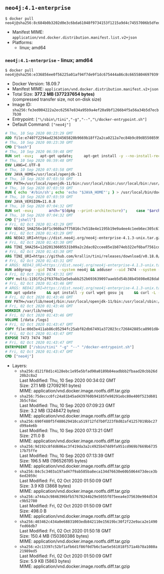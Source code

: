 ## `neo4j:4.1-enterprise`

```console
$ docker pull neo4j@sha256:8c684b0b3202d0e3c6bda61048f9734153f1215a9d4c74557006b5dfed5155c8
```

-	Manifest MIME: `application/vnd.docker.distribution.manifest.list.v2+json`
-	Platforms:
	-	linux; amd64

### `neo4j:4.1-enterprise` - linux; amd64

```console
$ docker pull neo4j@sha256:e336856ee0f56225a01af94f7de9f1dc675444a86c8c6655804697939f22daaf
```

-	Docker Version: 18.09.7
-	Manifest MIME: `application/vnd.docker.distribution.manifest.v2+json`
-	Total Size: **377.2 MB (377237654 bytes)**  
	(compressed transfer size, not on-disk size)
-	Image ID: `sha256:fe3ed004222a2ec62567e834a95b9a4ef20a9bf1266b4f5a56a34b5d7ecb7b30`
-	Entrypoint: `["\/sbin\/tini","-g","--","\/docker-entrypoint.sh"]`
-	Default Command: `["neo4j"]`

```dockerfile
# Thu, 10 Sep 2020 00:23:29 GMT
ADD file:e7407f2294ad23634565820b9669b18ff2a2ca0212a7ec84b9c89d8550859954 in / 
# Thu, 10 Sep 2020 00:23:30 GMT
CMD ["bash"]
# Thu, 10 Sep 2020 06:59:48 GMT
RUN set -eux; 	apt-get update; 	apt-get install -y --no-install-recommends 		ca-certificates p11-kit 	; 	rm -rf /var/lib/apt/lists/*
# Thu, 10 Sep 2020 06:59:48 GMT
ENV LANG=C.UTF-8
# Thu, 10 Sep 2020 07:03:58 GMT
ENV JAVA_HOME=/usr/local/openjdk-11
# Thu, 10 Sep 2020 07:03:58 GMT
ENV PATH=/usr/local/openjdk-11/bin:/usr/local/sbin:/usr/local/bin:/usr/sbin:/usr/bin:/sbin:/bin
# Thu, 10 Sep 2020 07:03:59 GMT
RUN { echo '#/bin/sh'; echo 'echo "$JAVA_HOME"'; } > /usr/local/bin/docker-java-home && chmod +x /usr/local/bin/docker-java-home && [ "$JAVA_HOME" = "$(docker-java-home)" ]
# Thu, 10 Sep 2020 07:03:59 GMT
ENV JAVA_VERSION=11.0.8
# Thu, 10 Sep 2020 07:04:32 GMT
RUN set -eux; 		arch="$(dpkg --print-architecture)"; 	case "$arch" in 		arm64 | aarch64) downloadUrl=https://github.com/AdoptOpenJDK/openjdk11-upstream-binaries/releases/download/jdk-11.0.8%2B10/OpenJDK11U-jdk_aarch64_linux_11.0.8_10.tar.gz ;; 		amd64 | i386:x86-64) downloadUrl=https://github.com/AdoptOpenJDK/openjdk11-upstream-binaries/releases/download/jdk-11.0.8%2B10/OpenJDK11U-jdk_x64_linux_11.0.8_10.tar.gz ;; 		*) echo >&2 "error: unsupported architecture: '$arch'"; exit 1 ;; 	esac; 		savedAptMark="$(apt-mark showmanual)"; 	apt-get update; 	apt-get install -y --no-install-recommends 		dirmngr 		gnupg 		wget 	; 	rm -rf /var/lib/apt/lists/*; 		wget -O openjdk.tgz.asc "$downloadUrl.sign"; 	wget -O openjdk.tgz "$downloadUrl" --progress=dot:giga; 		export GNUPGHOME="$(mktemp -d)"; 	gpg --batch --keyserver ha.pool.sks-keyservers.net --keyserver-options no-self-sigs-only --recv-keys CA5F11C6CE22644D42C6AC4492EF8D39DC13168F; 	gpg --batch --keyserver ha.pool.sks-keyservers.net --recv-keys EAC843EBD3EFDB98CC772FADA5CD6035332FA671; 	gpg --batch --list-sigs --keyid-format 0xLONG CA5F11C6CE22644D42C6AC4492EF8D39DC13168F 		| tee /dev/stderr 		| grep '0xA5CD6035332FA671' 		| grep 'Andrew Haley'; 	gpg --batch --verify openjdk.tgz.asc openjdk.tgz; 	gpgconf --kill all; 	rm -rf "$GNUPGHOME"; 		mkdir -p "$JAVA_HOME"; 	tar --extract 		--file openjdk.tgz 		--directory "$JAVA_HOME" 		--strip-components 1 		--no-same-owner 	; 	rm openjdk.tgz*; 			apt-mark auto '.*' > /dev/null; 	[ -z "$savedAptMark" ] || apt-mark manual $savedAptMark > /dev/null; 	apt-get purge -y --auto-remove -o APT::AutoRemove::RecommendsImportant=false; 		{ 		echo '#!/usr/bin/env bash'; 		echo 'set -Eeuo pipefail'; 		echo 'if ! [ -d "$JAVA_HOME" ]; then echo >&2 "error: missing JAVA_HOME environment variable"; exit 1; fi'; 		echo 'cacertsFile=; for f in "$JAVA_HOME/lib/security/cacerts" "$JAVA_HOME/jre/lib/security/cacerts"; do if [ -e "$f" ]; then cacertsFile="$f"; break; fi; done'; 		echo 'if [ -z "$cacertsFile" ] || ! [ -f "$cacertsFile" ]; then echo >&2 "error: failed to find cacerts file in $JAVA_HOME"; exit 1; fi'; 		echo 'trust extract --overwrite --format=java-cacerts --filter=ca-anchors --purpose=server-auth "$cacertsFile"'; 	} > /etc/ca-certificates/update.d/docker-openjdk; 	chmod +x /etc/ca-certificates/update.d/docker-openjdk; 	/etc/ca-certificates/update.d/docker-openjdk; 		find "$JAVA_HOME/lib" -name '*.so' -exec dirname '{}' ';' | sort -u > /etc/ld.so.conf.d/docker-openjdk.conf; 	ldconfig; 		fileEncoding="$(echo 'System.out.println(System.getProperty("file.encoding"))' | jshell -s -)"; [ "$fileEncoding" = 'UTF-8' ]; rm -rf ~/.java; 	javac --version; 	java --version
# Thu, 10 Sep 2020 07:04:32 GMT
CMD ["jshell"]
# Fri, 02 Oct 2020 01:43:29 GMT
ENV NEO4J_SHA256=16f1c960ba7f75016c7e518e4e1195b19e9a4ee4c1eeb6ec305c618b3125f964 NEO4J_TARBALL=neo4j-enterprise-4.1.3-unix.tar.gz NEO4J_EDITION=enterprise NEO4J_HOME=/var/lib/neo4j
# Fri, 02 Oct 2020 01:43:29 GMT
ARG NEO4J_URI=https://dist.neo4j.org/neo4j-enterprise-4.1.3-unix.tar.gz
# Fri, 02 Oct 2020 01:43:30 GMT
ARG TINI_SHA256=12d20136605531b09a2c2dac02ccee85e1b874eb322ef6baf7561cd93f93c855
# Fri, 02 Oct 2020 01:43:30 GMT
ARG TINI_URI=https://github.com/krallin/tini/releases/download/v0.18.0/tini
# Fri, 02 Oct 2020 01:43:31 GMT
# ARGS: NEO4J_URI=https://dist.neo4j.org/neo4j-enterprise-4.1.3-unix.tar.gz TINI_SHA256=12d20136605531b09a2c2dac02ccee85e1b874eb322ef6baf7561cd93f93c855 TINI_URI=https://github.com/krallin/tini/releases/download/v0.18.0/tini
RUN addgroup --gid 7474 --system neo4j && adduser --uid 7474 --system --no-create-home --home "${NEO4J_HOME}" --ingroup neo4j neo4j
# Fri, 02 Oct 2020 01:43:31 GMT
COPY multi:1191f2c2f6370a31e5ebabb252b693639097aaeb5d54b38b45698e028dab3756 in /tmp/ 
# Fri, 02 Oct 2020 01:43:46 GMT
# ARGS: NEO4J_URI=https://dist.neo4j.org/neo4j-enterprise-4.1.3-unix.tar.gz TINI_SHA256=12d20136605531b09a2c2dac02ccee85e1b874eb322ef6baf7561cd93f93c855 TINI_URI=https://github.com/krallin/tini/releases/download/v0.18.0/tini
RUN apt update     && apt install -y curl wget gosu jq     && curl -L --fail --silent --show-error ${TINI_URI} > /sbin/tini     && echo "${TINI_SHA256}  /sbin/tini" | sha256sum -c --strict --quiet     && chmod +x /sbin/tini     && curl --fail --silent --show-error --location --remote-name ${NEO4J_URI}     && echo "${NEO4J_SHA256}  ${NEO4J_TARBALL}" | sha256sum -c --strict --quiet     && tar --extract --file ${NEO4J_TARBALL} --directory /var/lib     && mv /var/lib/neo4j-* "${NEO4J_HOME}"     && rm ${NEO4J_TARBALL}     && mv "${NEO4J_HOME}"/data /data     && mv "${NEO4J_HOME}"/logs /logs     && chown -R neo4j:neo4j /data     && chmod -R 777 /data     && chown -R neo4j:neo4j /logs     && chmod -R 777 /logs     && chown -R neo4j:neo4j "${NEO4J_HOME}"     && chmod -R 777 "${NEO4J_HOME}"     && ln -s /data "${NEO4J_HOME}"/data     && ln -s /logs "${NEO4J_HOME}"/logs     && mv /tmp/neo4jlabs-plugins.json /neo4jlabs-plugins.json     && rm -rf /tmp/*     && rm -rf /var/lib/apt/lists/*     && apt-get -y purge --auto-remove curl
# Fri, 02 Oct 2020 01:43:46 GMT
ENV PATH=/var/lib/neo4j/bin:/usr/local/openjdk-11/bin:/usr/local/sbin:/usr/local/bin:/usr/sbin:/usr/bin:/sbin:/bin
# Fri, 02 Oct 2020 01:43:46 GMT
WORKDIR /var/lib/neo4j
# Fri, 02 Oct 2020 01:43:46 GMT
VOLUME [/data /logs]
# Fri, 02 Oct 2020 01:43:47 GMT
COPY file:00d3e411ab86c05294fc25abf82db67491a372023cc726842885ca8901d84b91 in /docker-entrypoint.sh 
# Fri, 02 Oct 2020 01:43:47 GMT
EXPOSE 7473 7474 7687
# Fri, 02 Oct 2020 01:43:47 GMT
ENTRYPOINT ["/sbin/tini" "-g" "--" "/docker-entrypoint.sh"]
# Fri, 02 Oct 2020 01:43:47 GMT
CMD ["neo4j"]
```

-	Layers:
	-	`sha256:d121f8d1c4128ebc1e95e5bfad90a0189b84eadbbb2fbaad20cbb26d20b2c8a2`  
		Last Modified: Thu, 10 Sep 2020 00:34:02 GMT  
		Size: 27.1 MB (27092161 bytes)  
		MIME: application/vnd.docker.image.rootfs.diff.tar.gzip
	-	`sha256:75deccc0fc24a81b45ad439760b94185fe98291ebc80e400f523d6013b5cfdac`  
		Last Modified: Thu, 10 Sep 2020 07:09:23 GMT  
		Size: 3.2 MB (3248472 bytes)  
		MIME: application/vnd.docker.image.rootfs.diff.tar.gzip
	-	`sha256:690f480f5f488629410ca519712fd7b0f223f8d02af41257019bbc27d99a4e6b`  
		Last Modified: Thu, 10 Sep 2020 07:13:21 GMT  
		Size: 211.0 B  
		MIME: application/vnd.docker.image.rootfs.diff.tar.gzip
	-	`sha256:9d192c8fdd606ac3f419da3a2c4925b47dd9fa951cd969b7669b673517b75ffe`  
		Last Modified: Thu, 10 Sep 2020 07:13:39 GMT  
		Size: 196.5 MB (196526195 bytes)  
		MIME: application/vnd.docker.image.rootfs.diff.tar.gzip
	-	`sha256:84c5c3403a197ad47f9ab585ba8eca134d76630e60b5064473dece3b6ed2059c`  
		Last Modified: Fri, 02 Oct 2020 01:50:09 GMT  
		Size: 3.9 KB (3868 bytes)  
		MIME: application/vnd.docker.image.rootfs.diff.tar.gzip
	-	`sha256:a744a3c9846396bfb57678244b29e5055f075eea4e375630e904d534c9b52780`  
		Last Modified: Fri, 02 Oct 2020 01:50:09 GMT  
		Size: 498.0 B  
		MIME: application/vnd.docker.image.rootfs.diff.tar.gzip
	-	`sha256:403462c434a0e68831003edb842110e15619bc30f2f22e9aca2e1490fed66db7`  
		Last Modified: Fri, 02 Oct 2020 01:50:18 GMT  
		Size: 150.4 MB (150360386 bytes)  
		MIME: application/vnd.docker.image.rootfs.diff.tar.gzip
	-	`sha256:e2c13397c52bf1afb6d1f86f0d7b6c5ae5e561018f571a4b78a1080a21989ed5`  
		Last Modified: Fri, 02 Oct 2020 01:50:09 GMT  
		Size: 5.9 KB (5863 bytes)  
		MIME: application/vnd.docker.image.rootfs.diff.tar.gzip
